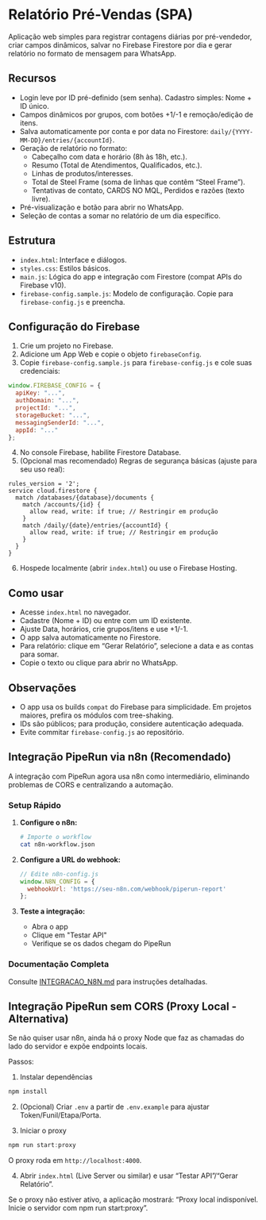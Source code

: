# Relatório Pré-Vendas (SPA)

Aplicação web simples para registrar contagens diárias por pré-vendedor, criar campos dinâmicos, salvar no Firebase Firestore por dia e gerar relatório no formato de mensagem para WhatsApp.

## Recursos

- Login leve por ID pré-definido (sem senha). Cadastro simples: Nome + ID único.
- Campos dinâmicos por grupos, com botões +1/-1 e remoção/edição de itens.
- Salva automaticamente por conta e por data no Firestore: `daily/{YYYY-MM-DD}/entries/{accountId}`.
- Geração de relatório no formato:
  - Cabeçalho com data e horário (8h às 18h, etc.).
  - Resumo (Total de Atendimentos, Qualificados, etc.).
  - Linhas de produtos/interesses.
  - Total de Steel Frame (soma de linhas que contêm “Steel Frame”).
  - Tentativas de contato, CARDS NO MQL, Perdidos e razões (texto livre).
- Pré-visualização e botão para abrir no WhatsApp.
- Seleção de contas a somar no relatório de um dia específico.

## Estrutura

- `index.html`: Interface e diálogos.
- `styles.css`: Estilos básicos.
- `main.js`: Lógica do app e integração com Firestore (compat APIs do Firebase v10).
- `firebase-config.sample.js`: Modelo de configuração. Copie para `firebase-config.js` e preencha.

## Configuração do Firebase

1. Crie um projeto no Firebase.
2. Adicione um App Web e copie o objeto `firebaseConfig`.
3. Copie `firebase-config.sample.js` para `firebase-config.js` e cole suas credenciais:

```js
window.FIREBASE_CONFIG = {
  apiKey: "...",
  authDomain: "...",
  projectId: "...",
  storageBucket: "...",
  messagingSenderId: "...",
  appId: "..."
};
```

4. No console Firebase, habilite Firestore Database.
5. (Opcional mas recomendado) Regras de segurança básicas (ajuste para seu uso real):

```
rules_version = '2';
service cloud.firestore {
  match /databases/{database}/documents {
    match /accounts/{id} {
      allow read, write: if true; // Restringir em produção
    }
    match /daily/{date}/entries/{accountId} {
      allow read, write: if true; // Restringir em produção
    }
  }
}
```

6. Hospede localmente (abrir `index.html`) ou use o Firebase Hosting.

## Como usar

- Acesse `index.html` no navegador.
- Cadastre (Nome + ID) ou entre com um ID existente.
- Ajuste Data, horários, crie grupos/itens e use +1/-1.
- O app salva automaticamente no Firestore.
- Para relatório: clique em “Gerar Relatório”, selecione a data e as contas para somar.
- Copie o texto ou clique para abrir no WhatsApp.

## Observações

- O app usa os builds `compat` do Firebase para simplicidade. Em projetos maiores, prefira os módulos com tree-shaking.
- IDs são públicos; para produção, considere autenticação adequada.
- Evite commitar `firebase-config.js` ao repositório.

## Integração PipeRun via n8n (Recomendado)

A integração com PipeRun agora usa n8n como intermediário, eliminando problemas de CORS e centralizando a automação.

### Setup Rápido

1. **Configure o n8n:**
   ```bash
   # Importe o workflow
   cat n8n-workflow.json
   ```

2. **Configure a URL do webhook:**
   ```javascript
   // Edite n8n-config.js
   window.N8N_CONFIG = {
     webhookUrl: 'https://seu-n8n.com/webhook/piperun-report'
   };
   ```

3. **Teste a integração:**
   - Abra o app
   - Clique em "Testar API"
   - Verifique se os dados chegam do PipeRun

### Documentação Completa
Consulte [INTEGRACAO_N8N.md](./INTEGRACAO_N8N.md) para instruções detalhadas.

## Integração PipeRun sem CORS (Proxy Local - Alternativa)

Se não quiser usar n8n, ainda há o proxy Node que faz as chamadas do lado do servidor e expõe endpoints locais.

Passos:

1. Instalar dependências

  ```powershell
  npm install
  ```

2. (Opcional) Criar `.env` a partir de `.env.example` para ajustar Token/Funil/Etapa/Porta.

3. Iniciar o proxy

  ```powershell
  npm run start:proxy
  ```

  O proxy roda em `http://localhost:4000`.

4. Abrir `index.html` (Live Server ou similar) e usar “Testar API”/“Gerar Relatório”.

Se o proxy não estiver ativo, a aplicação mostrará: “Proxy local indisponível. Inicie o servidor com npm run start:proxy”.
